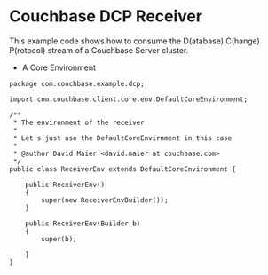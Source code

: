 # Couchbase DCP Receiver

This example code shows how to consume the D(atabase) C(hange) P(rotocol) stream of a Couchbase Server cluster.

* A Core Environment

```
package com.couchbase.example.dcp;

import com.couchbase.client.core.env.DefaultCoreEnvironment;

/**
 * The environment of the receiver
 * 
 * Let's just use the DefaultCoreEnvirnment in this case
 * 
 * @author David Maier <david.maier at couchbase.com>
 */
public class ReceiverEnv extends DefaultCoreEnvironment {
    
    public ReceiverEnv()
    {  
        super(new ReceiverEnvBuilder());
    }
    
    public ReceiverEnv(Builder b)
    {
        super(b);
        
    }    
}
```
